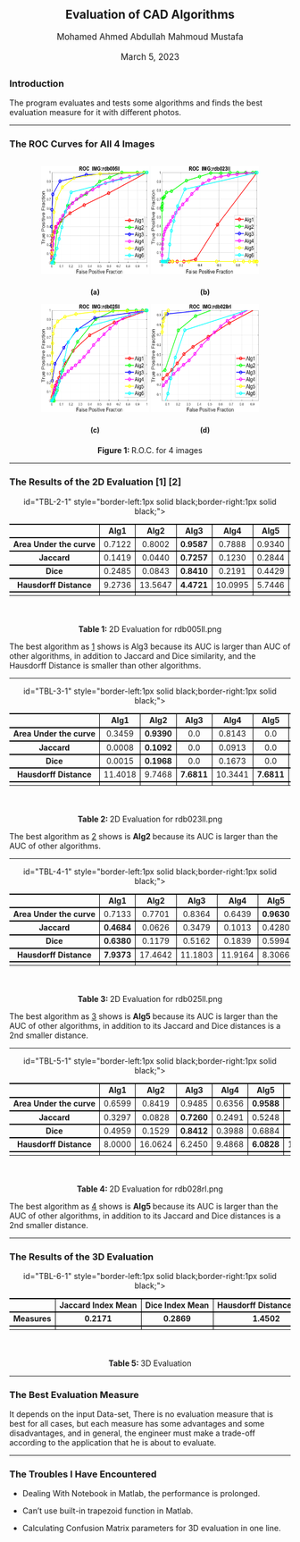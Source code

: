 <style>
  
div.center, div.center div.center {text-align: center; margin-left:1em; margin-right:1em;}
div.center div {text-align: left;}

div.tabular, div.center div.tabular {text-align: center; margin-top:0.5em; margin-bottom:0.5em; }
table.tabular td p{margin-top:0em;}
table.tabular {margin-left: auto; margin-right: auto;}
td p:first-child{ margin-top:0em; }
td p:last-child{ margin-bottom:0em; }

table[rules] {border-left:solid black 0.4pt; border-right:solid black 0.4pt; }
table[rules] {border-left:solid black 0.4pt; border-right:solid black 0.4pt; }

.hline hr, .cline hr{ height : 0px; margin:0px; }
.hline td, .cline td{ padding: 0; }
.hline hr, .cline hr{border:none;border-top:1px solid black;}
.hline {border-top: 1px solid black;}
.tabbing-right {text-align:right;}
div.float, div.figure {margin-left: auto;margin-right: auto;text-align: center;}
div.float img {text-align:center;}
div.figure img {text-align:center;}

div.caption {text-indent:-2em;margin-left:3em;margin-right:1em;text-align: center;margin-top: 20px;}
div.caption span.id{font-weight: bold;white-space: nowrap;}

table.align {width:95%; margin-left:5%; white-space: nowrap;}

table.multline, table.multline-star {width:100%;}

div.subfigure {text-align:center;display:inline-block; max-width:45%;}  

</style>


<body>
<div class="maketitle" style="text-align:center; margin-bottom: 2em;">

<h2 class="titleHead" style="text-align:center;">Evaluation of CAD Algorithms</h2>
<div class="author" style="white-space: nowrap;text-align:center;"><span class="cmr-12" style="font-size:109%;">Mohamed Ahmed Abdullah Mahmoud Mustafa</span></div><br />
<div class="date" style="text-align:center;"><span class="cmr-12" style="font-size:109%;">March 5, 2023</span></div>
   </div>
   <h3 class="likesectionHead"><a 
 id="x1-1000"></a>Introduction</h3>
<!--l. 30--><p class="noindent" >The program evaluates and tests some algorithms and finds the best evaluation measure for it with different
photos.
<!--l. 32--><p class="noindent" >
   <hr class="figure">
   <h3 class="likesectionHead"><a 
 id="x1-2000"></a>The ROC Curves for All 4 Images</h3>
<!--l. 34--><p class="noindent" ><div class="figure">


<div class="subfigure">
<!--l. 36--><p class="noindent" ><!--l. 37--><p class="noindent" ><img style= "border-top: 0; border-left: 0; border-right: 0;" 
src="./Docs/src/rdb005ll.png" alt="PIC"  
width="193" height="193" > <a 
 id="x1-2001r1"></a>
<div class="caption" ><span class="id"><span 
class="cmr-10" style="font-size:90%;">(a)</span></span><span  
class="content">
</span></div>
</div>                                                                                            <div class="subfigure">
<!--l. 41--><p class="noindent" ><!--l. 42--><p class="noindent" ><img style= "border-top: 0; border-left: 0; border-right: 0;" 
src="./Docs/src/rdb023ll.png" alt="PIC"  
width="193" height="193" > <a 
 id="x1-2002r2"></a>
<div class="caption" ><span class="id"><span 
class="cmr-10" style="font-size:90%;">(b)</span></span><span  
class="content">
</span></div>
</div>
<div class="subfigure">
<!--l. 48--><p class="noindent" ><!--l. 49--><p class="noindent" ><img style= "border-top: 0; border-left: 0; border-right: 0;" 
src="./Docs/src/rdb025ll.png" alt="PIC"  
width="193" height="193" > <a 
 id="x1-2003r3"></a>
<div class="caption" ><span class="id"><span 
class="cmr-10" style="font-size:90%;">(c)</span></span><span  
class="content">
</span></div>
</div>                                                                                            <div class="subfigure">
<!--l. 53--><p class="noindent" ><!--l. 54--><p class="noindent" ><img style= "border-top: 0; border-left: 0; border-right: 0;" 
src="./Docs/src/rdb028rl.png" alt="PIC"  
width="193" height="193" > <a 
 id="x1-2004r4"></a>
<div class="caption" ><span class="id"><span 
class="cmr-10" style="font-size:90%;">(d)</span></span><span  
class="content">
</span></div>
</div>
<a 
 id="x1-2005r1"></a>
<a 
 id="x1-2006"></a>
<div class="caption" ><span class="id">Figure&#x00A0;1: </span><span  
class="content">R.O.C. for 4 images
</span></div>

<!--l. 61--><p class="noindent" ></div><hr class="endfigure">
   <h3 class="likesectionHead"><a 
 id="x1-3000"></a>The Results of the 2D Evaluation <span class="cite">[<span 
class="cmbx-10x-x-109" style="font-weight: bold;">1</span>]</span> <span class="cite">[<span 
class="cmbx-10x-x-109" style="font-weight: bold;">2</span>]</span></h3>

<div class="table">

<p class="indent"><div class="float">

<div class="tabular" style="border-collapse: collapse; border-spacing: 0;" > <table id="TBL-2" class="tabular" style="border-collapse: collapse; border-spacing: 0;" 
 
><colgroup id="TBL-2-1g"><col 
id="TBL-2-1" style="border-left:1px solid black;border-right:1px solid black;"></colgroup><colgroup id="TBL-2-2g"><col 
id="TBL-2-2" style="border-left:1px solid black;border-right:1px solid black;"></colgroup><colgroup id="TBL-2-3g"><col 
id="TBL-2-3" style="border-left:1px solid black;border-right:1px solid black;"></colgroup><colgroup id="TBL-2-4g"><col 
id="TBL-2-4" style="border-left:1px solid black;border-right:1px solid black;"></colgroup><colgroup id="TBL-2-5g"><col 
id="TBL-2-5" style="border-left:1px solid black;border-right:1px solid black;"></colgroup><colgroup id="TBL-2-6g"><col 
id="TBL-2-6" style="border-left:1px solid black;border-right:1px solid black;"></colgroup><colgroup id="TBL-2-7g"><col 
id="TBL-2-7" style="border-left:1px solid black;border-right:1px solid black;"></colgroup><tr 
class="hline"><td><hr></td><td><hr></td><td><hr></td><td><hr></td><td><hr></td><td><hr></td><td><hr></td></tr><tr  
 style="vertical-align:baseline;" id="TBL-2-1-"><td  style="white-space:nowrap; text-align:center;" id="TBL-2-1-1"  
class="td11">                    </td><td  style="white-space:nowrap; text-align:center;" id="TBL-2-1-2"  
class="td11"> <span 
class="cmbx-10x-x-109" style="font-weight: bold;">Alg1 </span></td><td  style="white-space:nowrap; text-align:center;" id="TBL-2-1-3"  
class="td11"> <span 
class="cmbx-10x-x-109" style="font-weight: bold;">Alg2 </span></td><td  style="white-space:nowrap; text-align:center;" id="TBL-2-1-4"  
class="td11"> <span 
class="cmbx-10x-x-109" style="font-weight: bold;">Alg3 </span></td><td  style="white-space:nowrap; text-align:center;" id="TBL-2-1-5"  
class="td11"> <span 
class="cmbx-10x-x-109" style="font-weight: bold;">Alg4 </span></td><td  style="white-space:nowrap; text-align:center;" id="TBL-2-1-6"  
class="td11"> <span 
class="cmbx-10x-x-109" style="font-weight: bold;">Alg5 </span></td><td  style="white-space:nowrap; text-align:center;" id="TBL-2-1-7"  
class="td11"> <span 
class="cmbx-10x-x-109" style="font-weight: bold;">Alg6 </span></td>
</tr><tr 
class="hline"><td><hr></td><td><hr></td><td><hr></td><td><hr></td><td><hr></td><td><hr></td><td><hr></td></tr><tr  
 style="vertical-align:baseline;" id="TBL-2-2-"><td  style="white-space:nowrap; text-align:center;" id="TBL-2-2-1"  
class="td11"><span 
class="cmbx-10x-x-109" style="font-weight: bold;">Area Under the curve</span></td><td  style="white-space:nowrap; text-align:center;" id="TBL-2-2-2"  
class="td11">0.7122</td><td  style="white-space:nowrap; text-align:center;" id="TBL-2-2-3"  
class="td11"> 0.8002 </td><td  style="white-space:nowrap; text-align:center;" id="TBL-2-2-4"  
class="td11"><span 
class="cmbx-10x-x-109" style="font-weight: bold;">0.9587</span></td><td  style="white-space:nowrap; text-align:center;" id="TBL-2-2-5"  
class="td11"> 0.7888 </td><td  style="white-space:nowrap; text-align:center;" id="TBL-2-2-6"  
class="td11">0.9340</td><td  style="white-space:nowrap; text-align:center;" id="TBL-2-2-7"  
class="td11">0.7862</td></tr><tr 
class="hline"><td><hr></td><td><hr></td><td><hr></td><td><hr></td><td><hr></td><td><hr></td><td><hr></td></tr><tr  
 style="vertical-align:baseline;" id="TBL-2-3-"><td  style="white-space:nowrap; text-align:center;" id="TBL-2-3-1"  
class="td11"> <span 
class="cmbx-10x-x-109" style="font-weight: bold;">Jaccard </span></td><td  style="white-space:nowrap; text-align:center;" id="TBL-2-3-2"  
class="td11">0.1419</td><td  style="white-space:nowrap; text-align:center;" id="TBL-2-3-3"  
class="td11"> 0.0440 </td><td  style="white-space:nowrap; text-align:center;" id="TBL-2-3-4"  
class="td11"><span 
class="cmbx-10x-x-109" style="font-weight: bold;">0.7257</span></td><td  style="white-space:nowrap; text-align:center;" id="TBL-2-3-5"  
class="td11"> 0.1230 </td><td  style="white-space:nowrap; text-align:center;" id="TBL-2-3-6"  
class="td11">0.2844</td><td  style="white-space:nowrap; text-align:center;" id="TBL-2-3-7"  
class="td11">0.0752</td>
</tr><tr 
class="hline"><td><hr></td><td><hr></td><td><hr></td><td><hr></td><td><hr></td><td><hr></td><td><hr></td></tr><tr  
 style="vertical-align:baseline;" id="TBL-2-4-"><td  style="white-space:nowrap; text-align:center;" id="TBL-2-4-1"  
class="td11">        <span 
class="cmbx-10x-x-109" style="font-weight: bold;">Dice            </span></td><td  style="white-space:nowrap; text-align:center;" id="TBL-2-4-2"  
class="td11">0.2485</td><td  style="white-space:nowrap; text-align:center;" id="TBL-2-4-3"  
class="td11"> 0.0843 </td><td  style="white-space:nowrap; text-align:center;" id="TBL-2-4-4"  
class="td11"><span 
class="cmbx-10x-x-109" style="font-weight: bold;">0.8410</span></td><td  style="white-space:nowrap; text-align:center;" id="TBL-2-4-5"  
class="td11"> 0.2191 </td><td  style="white-space:nowrap; text-align:center;" id="TBL-2-4-6"  
class="td11">0.4429</td><td  style="white-space:nowrap; text-align:center;" id="TBL-2-4-7"  
class="td11">0.1400</td>
</tr><tr 
class="hline"><td><hr></td><td><hr></td><td><hr></td><td><hr></td><td><hr></td><td><hr></td><td><hr></td></tr><tr  
 style="vertical-align:baseline;" id="TBL-2-5-"><td  style="white-space:nowrap; text-align:center;" id="TBL-2-5-1"  
class="td11"> <span 
class="cmbx-10x-x-109" style="font-weight: bold;">Hausdorff Distance  </span></td><td  style="white-space:nowrap; text-align:center;" id="TBL-2-5-2"  
class="td11">9.2736</td><td  style="white-space:nowrap; text-align:center;" id="TBL-2-5-3"  
class="td11">13.5647</td><td  style="white-space:nowrap; text-align:center;" id="TBL-2-5-4"  
class="td11"><span 
class="cmbx-10x-x-109" style="font-weight: bold;">4.4721</span></td><td  style="white-space:nowrap; text-align:center;" id="TBL-2-5-5"  
class="td11">10.0995</td><td  style="white-space:nowrap; text-align:center;" id="TBL-2-5-6"  
class="td11">5.7446</td><td  style="white-space:nowrap; text-align:center;" id="TBL-2-5-7"  
class="td11">9.7980</td>
</tr><tr 
class="hline"><td><hr></td><td><hr></td><td><hr></td><td><hr></td><td><hr></td><td><hr></td><td><hr></td></tr><tr  
 style="vertical-align:baseline;" id="TBL-2-6-"><td  style="white-space:nowrap; text-align:center;" id="TBL-2-6-1"  
class="td11">                     </td></tr></table></div><a 
 id="x1-3001r1"></a>
<a 
 id="x1-3002"></a>
<br />                                                                                            <div class="caption" 
><span class="id">
Table&#x00A0;1: </span><span  
class="content"> 2D Evaluation for rdb005ll.png
</span></div><!--tex4ht:label?: x1-3001r -->

   </div>
   </div>
<!--l. 87--><p class="indent" >   The best algorithm as <a 
href="#x1-3001r1">1<!--tex4ht:ref: tab:2d_evaluation1 --></a> shows is Alg3 because its AUC is larger than AUC of other algorithms,
in addition to Jaccard and Dice similarity, and the Hausdorff Distance is smaller than other
algorithms.

   <div class="table">

<!--l. 89--><p class="indent" >   <hr class="float"><div class="float" 
>

<div class="tabular" style="border-collapse: collapse; border-spacing: 0;"> <table id="TBL-3" class="tabular" style="border-collapse: collapse; border-spacing: 0;" 
 
><colgroup id="TBL-3-1g"><col 
id="TBL-3-1" style="border-left:1px solid black;border-right:1px solid black;"></colgroup><colgroup id="TBL-3-2g"><col 
id="TBL-3-2" style="border-left:1px solid black;border-right:1px solid black;"></colgroup><colgroup id="TBL-3-3g"><col 
id="TBL-3-3" style="border-left:1px solid black;border-right:1px solid black;"></colgroup><colgroup id="TBL-3-4g"><col 
id="TBL-3-4" style="border-left:1px solid black;border-right:1px solid black;"></colgroup><colgroup id="TBL-3-5g"><col 
id="TBL-3-5" style="border-left:1px solid black;border-right:1px solid black;"></colgroup><colgroup id="TBL-3-6g"><col 
id="TBL-3-6" style="border-left:1px solid black;border-right:1px solid black;"></colgroup><colgroup id="TBL-3-7g"><col 
id="TBL-3-7" style="border-left:1px solid black;border-right:1px solid black;"></colgroup><tr 
class="hline"><td><hr></td><td><hr></td><td><hr></td><td><hr></td><td><hr></td><td><hr></td><td><hr></td></tr><tr  
 style="vertical-align:baseline;" id="TBL-3-1-"><td  style="white-space:nowrap; text-align:center;" id="TBL-3-1-1"  
class="td11">                    </td><td  style="white-space:nowrap; text-align:center;" id="TBL-3-1-2"  
class="td11"> <span 
class="cmbx-10x-x-109" style="font-weight: bold;">Alg1 </span></td><td  style="white-space:nowrap; text-align:center;" id="TBL-3-1-3"  
class="td11"> <span 
class="cmbx-10x-x-109" style="font-weight: bold;">Alg2 </span></td><td  style="white-space:nowrap; text-align:center;" id="TBL-3-1-4"  
class="td11"> <span 
class="cmbx-10x-x-109" style="font-weight: bold;">Alg3 </span></td><td  style="white-space:nowrap; text-align:center;" id="TBL-3-1-5"  
class="td11"> <span 
class="cmbx-10x-x-109" style="font-weight: bold;">Alg4 </span></td><td  style="white-space:nowrap; text-align:center;" id="TBL-3-1-6"  
class="td11"> <span 
class="cmbx-10x-x-109" style="font-weight: bold;">Alg5 </span></td><td  style="white-space:nowrap; text-align:center;" id="TBL-3-1-7"  
class="td11"> <span 
class="cmbx-10x-x-109" style="font-weight: bold;">Alg6 </span></td>
</tr><tr 
class="hline"><td><hr></td><td><hr></td><td><hr></td><td><hr></td><td><hr></td><td><hr></td><td><hr></td></tr><tr  
 style="vertical-align:baseline;" id="TBL-3-2-"><td  style="white-space:nowrap; text-align:center;" id="TBL-3-2-1"  
class="td11"><span 
class="cmbx-10x-x-109" style="font-weight: bold;">Area Under the curve</span></td><td  style="white-space:nowrap; text-align:center;" id="TBL-3-2-2"  
class="td11"> 0.3459 </td><td  style="white-space:nowrap; text-align:center;" id="TBL-3-2-3"  
class="td11"><span 
class="cmbx-10x-x-109" style="font-weight: bold;">0.9390</span></td><td  style="white-space:nowrap; text-align:center;" id="TBL-3-2-4"  
class="td11">  0.0   </td><td  style="white-space:nowrap; text-align:center;" id="TBL-3-2-5"  
class="td11"> 0.8143 </td><td  style="white-space:nowrap; text-align:center;" id="TBL-3-2-6"  
class="td11">  0.0   </td><td  style="white-space:nowrap; text-align:center;" id="TBL-3-2-7"  
class="td11"> 0.7816 </td></tr><tr 
class="hline"><td><hr></td><td><hr></td><td><hr></td><td><hr></td><td><hr></td><td><hr></td><td><hr></td></tr><tr  
 style="vertical-align:baseline;" id="TBL-3-3-"><td  style="white-space:nowrap; text-align:center;" id="TBL-3-3-1"  
class="td11"> <span 
class="cmbx-10x-x-109" style="font-weight: bold;">Jaccard </span></td><td  style="white-space:nowrap; text-align:center;" id="TBL-3-3-2"  
class="td11"> 0.0008 </td><td  style="white-space:nowrap; text-align:center;" id="TBL-3-3-3"  
class="td11"><span 
class="cmbx-10x-x-109" style="font-weight: bold;">0.1092</span></td><td  style="white-space:nowrap; text-align:center;" id="TBL-3-3-4"  
class="td11"> 0.0 </td><td  style="white-space:nowrap; text-align:center;" id="TBL-3-3-5"  
class="td11"> 0.0913 </td><td  style="white-space:nowrap; text-align:center;" id="TBL-3-3-6"  
class="td11"> 0.0 </td><td  style="white-space:nowrap; text-align:center;" id="TBL-3-3-7"  
class="td11"><span 
class="cmbx-10x-x-109" style="font-weight: bold;">0.0331</span></td>
</tr><tr 
class="hline"><td><hr></td><td><hr></td><td><hr></td><td><hr></td><td><hr></td><td><hr></td><td><hr></td></tr><tr  
 style="vertical-align:baseline;" id="TBL-3-4-"><td  style="white-space:nowrap; text-align:center;" id="TBL-3-4-1"  
class="td11">        <span 
class="cmbx-10x-x-109" style="font-weight: bold;">Dice            </span></td><td  style="white-space:nowrap; text-align:center;" id="TBL-3-4-2"  
class="td11"> 0.0015 </td><td  style="white-space:nowrap; text-align:center;" id="TBL-3-4-3"  
class="td11"><span 
class="cmbx-10x-x-109" style="font-weight: bold;">0.1968</span></td><td  style="white-space:nowrap; text-align:center;" id="TBL-3-4-4"  
class="td11">  0.0   </td><td  style="white-space:nowrap; text-align:center;" id="TBL-3-4-5"  
class="td11"> 0.1673 </td><td  style="white-space:nowrap; text-align:center;" id="TBL-3-4-6"  
class="td11">  0.0   </td><td  style="white-space:nowrap; text-align:center;" id="TBL-3-4-7"  
class="td11"> 0.0641 </td>
</tr><tr 
class="hline"><td><hr></td><td><hr></td><td><hr></td><td><hr></td><td><hr></td><td><hr></td><td><hr></td></tr><tr  
 style="vertical-align:baseline;" id="TBL-3-5-"><td  style="white-space:nowrap; text-align:center;" id="TBL-3-5-1"  
class="td11"> <span 
class="cmbx-10x-x-109" style="font-weight: bold;">Hausdorff Distance  </span></td><td  style="white-space:nowrap; text-align:center;" id="TBL-3-5-2"  
class="td11">11.4018</td><td  style="white-space:nowrap; text-align:center;" id="TBL-3-5-3"  
class="td11"> 9.7468 </td><td  style="white-space:nowrap; text-align:center;" id="TBL-3-5-4"  
class="td11"><span 
class="cmbx-10x-x-109" style="font-weight: bold;">7.6811</span></td><td  style="white-space:nowrap; text-align:center;" id="TBL-3-5-5"  
class="td11">10.3441</td><td  style="white-space:nowrap; text-align:center;" id="TBL-3-5-6"  
class="td11"><span 
class="cmbx-10x-x-109" style="font-weight: bold;">7.6811</span></td><td  style="white-space:nowrap; text-align:center;" id="TBL-3-5-7"  
class="td11">12.6886</td>
</tr><tr 
class="hline"><td><hr></td><td><hr></td><td><hr></td><td><hr></td><td><hr></td><td><hr></td><td><hr></td></tr><tr  
 style="vertical-align:baseline;" id="TBL-3-6-"><td  style="white-space:nowrap; text-align:center;" id="TBL-3-6-1"  
class="td11">                     </td></tr></table></div><a 
 id="x1-3003r2"></a>
<a 
 id="x1-3004"></a>
<br />                                                                                            <div class="caption" 
><span class="id">
Table&#x00A0;2: </span><span  
class="content"> 2D Evaluation for rdb023ll.png
</span></div><!--tex4ht:label?: x1-3003r -->

   </div>
   </div>
<!--l. 107--><p class="indent" >   The best algorithm as <a 
href="#x1-3003r2">2<!--tex4ht:ref: tab:2d_evaluation2 --></a> shows is <span 
class="cmbx-10x-x-109" style="font-weight: bold;">Alg2 </span>because its AUC is larger than the AUC of other
algorithms.
   <div class="table">

<!--l. 109--><p class="indent" >   <hr class="float"><div class="float" 
>

<div class="tabular" style="border-collapse: collapse; border-spacing: 0;"> <table id="TBL-4" class="tabular" style="border-collapse: collapse; border-spacing: 0;" 
 
><colgroup id="TBL-4-1g"><col 
id="TBL-4-1" style="border-left:1px solid black;border-right:1px solid black;"></colgroup><colgroup id="TBL-4-2g"><col 
id="TBL-4-2" style="border-left:1px solid black;border-right:1px solid black;"></colgroup><colgroup id="TBL-4-3g"><col 
id="TBL-4-3" style="border-left:1px solid black;border-right:1px solid black;"></colgroup><colgroup id="TBL-4-4g"><col 
id="TBL-4-4" style="border-left:1px solid black;border-right:1px solid black;"></colgroup><colgroup id="TBL-4-5g"><col 
id="TBL-4-5" style="border-left:1px solid black;border-right:1px solid black;"></colgroup><colgroup id="TBL-4-6g"><col 
id="TBL-4-6" style="border-left:1px solid black;border-right:1px solid black;"></colgroup><colgroup id="TBL-4-7g"><col 
id="TBL-4-7" style="border-left:1px solid black;border-right:1px solid black;"></colgroup><tr 
class="hline"><td><hr></td><td><hr></td><td><hr></td><td><hr></td><td><hr></td><td><hr></td><td><hr></td></tr><tr  
 style="vertical-align:baseline;" id="TBL-4-1-"><td  style="white-space:nowrap; text-align:center;" id="TBL-4-1-1"  
class="td11">                    </td><td  style="white-space:nowrap; text-align:center;" id="TBL-4-1-2"  
class="td11"> <span 
class="cmbx-10x-x-109" style="font-weight: bold;">Alg1 </span></td><td  style="white-space:nowrap; text-align:center;" id="TBL-4-1-3"  
class="td11"> <span 
class="cmbx-10x-x-109" style="font-weight: bold;">Alg2 </span></td><td  style="white-space:nowrap; text-align:center;" id="TBL-4-1-4"  
class="td11"> <span 
class="cmbx-10x-x-109" style="font-weight: bold;">Alg3 </span></td><td  style="white-space:nowrap; text-align:center;" id="TBL-4-1-5"  
class="td11"> <span 
class="cmbx-10x-x-109" style="font-weight: bold;">Alg4 </span></td><td  style="white-space:nowrap; text-align:center;" id="TBL-4-1-6"  
class="td11"> <span 
class="cmbx-10x-x-109" style="font-weight: bold;">Alg5 </span></td><td  style="white-space:nowrap; text-align:center;" id="TBL-4-1-7"  
class="td11"> <span 
class="cmbx-10x-x-109" style="font-weight: bold;">Alg6 </span></td>
</tr><tr 
class="hline"><td><hr></td><td><hr></td><td><hr></td><td><hr></td><td><hr></td><td><hr></td><td><hr></td></tr><tr  
 style="vertical-align:baseline;" id="TBL-4-2-"><td  style="white-space:nowrap; text-align:center;" id="TBL-4-2-1"  
class="td11"><span 
class="cmbx-10x-x-109" style="font-weight: bold;">Area Under the curve</span></td><td  style="white-space:nowrap; text-align:center;" id="TBL-4-2-2"  
class="td11"> 0.7133 </td><td  style="white-space:nowrap; text-align:center;" id="TBL-4-2-3"  
class="td11"> 0.7701 </td><td  style="white-space:nowrap; text-align:center;" id="TBL-4-2-4"  
class="td11"> 0.8364 </td><td  style="white-space:nowrap; text-align:center;" id="TBL-4-2-5"  
class="td11"> 0.6439 </td><td  style="white-space:nowrap; text-align:center;" id="TBL-4-2-6"  
class="td11"><span 
class="cmbx-10x-x-109" style="font-weight: bold;">0.9630</span></td><td  style="white-space:nowrap; text-align:center;" id="TBL-4-2-7"  
class="td11"> 0.7726 </td></tr><tr 
class="hline"><td><hr></td><td><hr></td><td><hr></td><td><hr></td><td><hr></td><td><hr></td><td><hr></td></tr><tr  
 style="vertical-align:baseline;" id="TBL-4-3-"><td  style="white-space:nowrap; text-align:center;" id="TBL-4-3-1"  
class="td11"> <span 
class="cmbx-10x-x-109" style="font-weight: bold;">Jaccard </span></td><td  style="white-space:nowrap; text-align:center;" id="TBL-4-3-2"  
class="td11"><span 
class="cmbx-10x-x-109" style="font-weight: bold;">0.4684</span></td><td  style="white-space:nowrap; text-align:center;" id="TBL-4-3-3"  
class="td11"> 0.0626 </td><td  style="white-space:nowrap; text-align:center;" id="TBL-4-3-4"  
class="td11"> 0.3479 </td><td  style="white-space:nowrap; text-align:center;" id="TBL-4-3-5"  
class="td11"> 0.1013 </td><td  style="white-space:nowrap; text-align:center;" id="TBL-4-3-6"  
class="td11"> 0.4280 </td><td  style="white-space:nowrap; text-align:center;" id="TBL-4-3-7"  
class="td11"> 0.1070</td>
</tr><tr 
class="hline"><td><hr></td><td><hr></td><td><hr></td><td><hr></td><td><hr></td><td><hr></td><td><hr></td></tr><tr  
 style="vertical-align:baseline;" id="TBL-4-4-"><td  style="white-space:nowrap; text-align:center;" id="TBL-4-4-1"  
class="td11">        <span 
class="cmbx-10x-x-109" style="font-weight: bold;">Dice            </span></td><td  style="white-space:nowrap; text-align:center;" id="TBL-4-4-2"  
class="td11"><span 
class="cmbx-10x-x-109" style="font-weight: bold;">0.6380</span></td><td  style="white-space:nowrap; text-align:center;" id="TBL-4-4-3"  
class="td11"> 0.1179 </td><td  style="white-space:nowrap; text-align:center;" id="TBL-4-4-4"  
class="td11"> 0.5162 </td><td  style="white-space:nowrap; text-align:center;" id="TBL-4-4-5"  
class="td11"> 0.1839 </td><td  style="white-space:nowrap; text-align:center;" id="TBL-4-4-6"  
class="td11"> 0.5994 </td><td  style="white-space:nowrap; text-align:center;" id="TBL-4-4-7"  
class="td11"> 0.1933 </td>
</tr><tr 
class="hline"><td><hr></td><td><hr></td><td><hr></td><td><hr></td><td><hr></td><td><hr></td><td><hr></td></tr><tr  
 style="vertical-align:baseline;" id="TBL-4-5-"><td  style="white-space:nowrap; text-align:center;" id="TBL-4-5-1"  
class="td11"> <span 
class="cmbx-10x-x-109" style="font-weight: bold;">Hausdorff Distance  </span></td><td  style="white-space:nowrap; text-align:center;" id="TBL-4-5-2"  
class="td11"><span 
class="cmbx-10x-x-109" style="font-weight: bold;">7.9373</span></td><td  style="white-space:nowrap; text-align:center;" id="TBL-4-5-3"  
class="td11">17.4642</td><td  style="white-space:nowrap; text-align:center;" id="TBL-4-5-4"  
class="td11">11.1803</td><td  style="white-space:nowrap; text-align:center;" id="TBL-4-5-5"  
class="td11">11.9164</td><td  style="white-space:nowrap; text-align:center;" id="TBL-4-5-6"  
class="td11"> 8.3066 </td><td  style="white-space:nowrap; text-align:center;" id="TBL-4-5-7"  
class="td11">14.5945</td>
</tr><tr 
class="hline"><td><hr></td><td><hr></td><td><hr></td><td><hr></td><td><hr></td><td><hr></td><td><hr></td></tr><tr  
 style="vertical-align:baseline;" id="TBL-4-6-"><td  style="white-space:nowrap; text-align:center;" id="TBL-4-6-1"  
class="td11">                     </td></tr></table></div><a 
 id="x1-3005r3"></a>
<a 
 id="x1-3006"></a>
<br />                                                                                            <div class="caption" 
><span class="id">
Table&#x00A0;3: </span><span  
class="content"> 2D Evaluation for rdb025ll.png
</span></div><!--tex4ht:label?: x1-3005r -->

   </div>
   </div>
<p class="indent" >The best algorithm as <a 
href="#x1-3005r3">3<!--tex4ht:ref: tab:2d_evaluation3 --></a> shows is <span 
class="cmbx-10x-x-109" style="font-weight: bold;">Alg5 </span>because its AUC is larger than the AUC of other algorithms, in
addition to its Jaccard and Dice distances is a 2nd smaller distance.
   <div class="table">

<!--l. 130--><p class="indent" >   <hr class="float"><div class="float" 
>

<div class="tabular" style="border-collapse: collapse; border-spacing: 0;"> <table id="TBL-5" class="tabular" style="border-collapse: collapse; border-spacing: 0;" 
 
><colgroup id="TBL-5-1g"><col 
id="TBL-5-1" style="border-left:1px solid black;border-right:1px solid black;"></colgroup><colgroup id="TBL-5-2g"><col 
id="TBL-5-2" style="border-left:1px solid black;border-right:1px solid black;"></colgroup><colgroup id="TBL-5-3g"><col 
id="TBL-5-3" style="border-left:1px solid black;border-right:1px solid black;"></colgroup><colgroup id="TBL-5-4g"><col 
id="TBL-5-4" style="border-left:1px solid black;border-right:1px solid black;"></colgroup><colgroup id="TBL-5-5g"><col 
id="TBL-5-5" style="border-left:1px solid black;border-right:1px solid black;"></colgroup><colgroup id="TBL-5-6g"><col 
id="TBL-5-6" style="border-left:1px solid black;border-right:1px solid black;"></colgroup><colgroup id="TBL-5-7g"><col 
id="TBL-5-7" style="border-left:1px solid black;border-right:1px solid black;"></colgroup><tr 
class="hline"><td><hr></td><td><hr></td><td><hr></td><td><hr></td><td><hr></td><td><hr></td><td><hr></td></tr><tr  
 style="vertical-align:baseline;" id="TBL-5-1-"><td  style="white-space:nowrap; text-align:center;" id="TBL-5-1-1"  
class="td11">                    </td><td  style="white-space:nowrap; text-align:center;" id="TBL-5-1-2"  
class="td11"> <span 
class="cmbx-10x-x-109" style="font-weight: bold;">Alg1 </span></td><td  style="white-space:nowrap; text-align:center;" id="TBL-5-1-3"  
class="td11"> <span 
class="cmbx-10x-x-109" style="font-weight: bold;">Alg2 </span></td><td  style="white-space:nowrap; text-align:center;" id="TBL-5-1-4"  
class="td11"> <span 
class="cmbx-10x-x-109" style="font-weight: bold;">Alg3 </span></td><td  style="white-space:nowrap; text-align:center;" id="TBL-5-1-5"  
class="td11"> <span 
class="cmbx-10x-x-109" style="font-weight: bold;">Alg4 </span></td><td  style="white-space:nowrap; text-align:center;" id="TBL-5-1-6"  
class="td11"> <span 
class="cmbx-10x-x-109" style="font-weight: bold;">Alg5 </span></td><td  style="white-space:nowrap; text-align:center;" id="TBL-5-1-7"  
class="td11"> <span 
class="cmbx-10x-x-109" style="font-weight: bold;">Alg6 </span></td>
</tr><tr 
class="hline"><td><hr></td><td><hr></td><td><hr></td><td><hr></td><td><hr></td><td><hr></td><td><hr></td></tr><tr  
 style="vertical-align:baseline;" id="TBL-5-2-"><td  style="white-space:nowrap; text-align:center;" id="TBL-5-2-1"  
class="td11"><span 
class="cmbx-10x-x-109" style="font-weight: bold;">Area Under the curve</span></td><td  style="white-space:nowrap; text-align:center;" id="TBL-5-2-2"  
class="td11">0.6599</td><td  style="white-space:nowrap; text-align:center;" id="TBL-5-2-3"  
class="td11"> 0.8419 </td><td  style="white-space:nowrap; text-align:center;" id="TBL-5-2-4"  
class="td11"> 0.9485 </td><td  style="white-space:nowrap; text-align:center;" id="TBL-5-2-5"  
class="td11">0.6356</td><td  style="white-space:nowrap; text-align:center;" id="TBL-5-2-6"  
class="td11"><span 
class="cmbx-10x-x-109" style="font-weight: bold;">0.9588</span></td><td  style="white-space:nowrap; text-align:center;" id="TBL-5-2-7"  
class="td11"> 0.7205 </td></tr><tr 
class="hline"><td><hr></td><td><hr></td><td><hr></td><td><hr></td><td><hr></td><td><hr></td><td><hr></td></tr><tr  
 style="vertical-align:baseline;" id="TBL-5-3-"><td  style="white-space:nowrap; text-align:center;" id="TBL-5-3-1"  
class="td11"> <span 
class="cmbx-10x-x-109" style="font-weight: bold;">Jaccard </span></td><td  style="white-space:nowrap; text-align:center;" id="TBL-5-3-2"  
class="td11">0.3297</td><td  style="white-space:nowrap; text-align:center;" id="TBL-5-3-3"  
class="td11"> 0.0828 </td><td  style="white-space:nowrap; text-align:center;" id="TBL-5-3-4"  
class="td11"><span 
class="cmbx-10x-x-109" style="font-weight: bold;">0.7260</span></td><td  style="white-space:nowrap; text-align:center;" id="TBL-5-3-5"  
class="td11">0.2491</td><td  style="white-space:nowrap; text-align:center;" id="TBL-5-3-6"  
class="td11"> 0.5248 </td><td  style="white-space:nowrap; text-align:center;" id="TBL-5-3-7"  
class="td11"> 0.0983</td>
</tr><tr 
class="hline"><td><hr></td><td><hr></td><td><hr></td><td><hr></td><td><hr></td><td><hr></td><td><hr></td></tr><tr  
 style="vertical-align:baseline;" id="TBL-5-4-"><td  style="white-space:nowrap; text-align:center;" id="TBL-5-4-1"  
class="td11">        <span 
class="cmbx-10x-x-109" style="font-weight: bold;">Dice            </span></td><td  style="white-space:nowrap; text-align:center;" id="TBL-5-4-2"  
class="td11">0.4959</td><td  style="white-space:nowrap; text-align:center;" id="TBL-5-4-3"  
class="td11"> 0.1529 </td><td  style="white-space:nowrap; text-align:center;" id="TBL-5-4-4"  
class="td11"><span 
class="cmbx-10x-x-109" style="font-weight: bold;">0.8412</span></td><td  style="white-space:nowrap; text-align:center;" id="TBL-5-4-5"  
class="td11">0.3988</td><td  style="white-space:nowrap; text-align:center;" id="TBL-5-4-6"  
class="td11"> 0.6884 </td><td  style="white-space:nowrap; text-align:center;" id="TBL-5-4-7"  
class="td11"> 0.1791 </td>
</tr><tr 
class="hline"><td><hr></td><td><hr></td><td><hr></td><td><hr></td><td><hr></td><td><hr></td><td><hr></td></tr><tr  
 style="vertical-align:baseline;" id="TBL-5-5-"><td  style="white-space:nowrap; text-align:center;" id="TBL-5-5-1"  
class="td11"> <span 
class="cmbx-10x-x-109" style="font-weight: bold;">Hausdorff Distance  </span></td><td  style="white-space:nowrap; text-align:center;" id="TBL-5-5-2"  
class="td11">8.0000</td><td  style="white-space:nowrap; text-align:center;" id="TBL-5-5-3"  
class="td11">16.0624</td><td  style="white-space:nowrap; text-align:center;" id="TBL-5-5-4"  
class="td11"> 6.2450 </td><td  style="white-space:nowrap; text-align:center;" id="TBL-5-5-5"  
class="td11">9.4868</td><td  style="white-space:nowrap; text-align:center;" id="TBL-5-5-6"  
class="td11"><span 
class="cmbx-10x-x-109" style="font-weight: bold;">6.0828</span></td><td  style="white-space:nowrap; text-align:center;" id="TBL-5-5-7"  
class="td11">12.6095</td>
</tr><tr 
class="hline"><td><hr></td><td><hr></td><td><hr></td><td><hr></td><td><hr></td><td><hr></td><td><hr></td></tr><tr  
 style="vertical-align:baseline;" id="TBL-5-6-"><td  style="white-space:nowrap; text-align:center;" id="TBL-5-6-1"  
class="td11">                     </td></tr></table></div><a 
 id="x1-3007r4"></a>
<a 
 id="x1-3008"></a>
<br />                                                                                            <div class="caption" 
><span class="id">
Table&#x00A0;4: </span><span  
class="content"> 2D Evaluation for rdb028rl.png
</span></div><!--tex4ht:label?: x1-3007r -->

   </div>
   </div>
<!--l. 148--><p class="indent" >   The best algorithm as <a 
href="#x1-3007r4">4<!--tex4ht:ref: tab:2d_evaluation4 --></a> shows is <span 
class="cmbx-10x-x-109" style="font-weight: bold;">Alg5 </span>because its AUC is larger than the AUC of other algorithms, in
addition to its Jaccard and Dice distances is a 2nd smaller distance.

<hr>

   <h3 class="likesectionHead"><a 
 id="x1-4000"></a>The Results of the 3D Evaluation</h3>
   <div class="table">

<!--l. 156--><p class="indent" >   <div class="float" >

<div class="tabular" style="border-collapse: collapse; border-spacing: 0;"> <table id="TBL-6" class="tabular" style="border-collapse: collapse; border-spacing: 0;" 
 
><colgroup id="TBL-6-1g"><col 
id="TBL-6-1" style="border-left:1px solid black;border-right:1px solid black;"></colgroup><colgroup id="TBL-6-2g"><col 
id="TBL-6-2" style="border-left:1px solid black;border-right:1px solid black;"></colgroup><colgroup id="TBL-6-3g"><col 
id="TBL-6-3" style="border-left:1px solid black;border-right:1px solid black;"></colgroup><colgroup id="TBL-6-4g"><col 
id="TBL-6-4" style="border-left:1px solid black;border-right:1px solid black;"></colgroup><tr 
class="hline"><td><hr></td><td><hr></td><td><hr></td><td><hr></td></tr><tr  
 style="vertical-align:baseline;" id="TBL-6-1-"><td  style="white-space:nowrap; text-align:center;" id="TBL-6-1-1"  
class="td11">        </td><td  style="white-space:nowrap; text-align:center;" id="TBL-6-1-2"  
class="td11"><span 
class="cmbx-10x-x-109" style="font-weight: bold;">Jaccard Index Mean</span></td><td  style="white-space:nowrap; text-align:center;" id="TBL-6-1-3"  
class="td11"><span 
class="cmbx-10x-x-109" style="font-weight: bold;">Dice Index Mean</span></td><td  style="white-space:nowrap; text-align:center;" id="TBL-6-1-4"  
class="td11"><span 
class="cmbx-10x-x-109" style="font-weight: bold;">Hausdorff Distance Mean</span></td>
</tr><tr 
class="hline"><td><hr></td><td><hr></td><td><hr></td><td><hr></td></tr><tr  
 style="vertical-align:baseline;" id="TBL-6-2-"><td  style="white-space:nowrap; text-align:center;" id="TBL-6-2-1"  
class="td11"><span 
class="cmbx-10x-x-109" style="font-weight: bold;">Measures</span></td><td  style="white-space:nowrap; text-align:center;" id="TBL-6-2-2"  
class="td11">       <span 
class="cmbx-10x-x-109" style="font-weight: bold;">0.2171         </span></td><td  style="white-space:nowrap; text-align:center;" id="TBL-6-2-3"  
class="td11">     <span 
class="cmbx-10x-x-109" style="font-weight: bold;">0.2869       </span></td><td  style="white-space:nowrap; text-align:center;" id="TBL-6-2-4"  
class="td11">         <span 
class="cmbx-10x-x-109" style="font-weight: bold;">1.4502             </span></td>
</tr><tr 
class="hline"><td><hr></td><td><hr></td><td><hr></td><td><hr></td></tr><tr  
 style="vertical-align:baseline;" id="TBL-6-3-"><td  style="white-space:nowrap; text-align:center;" id="TBL-6-3-1"  
class="td11">         </td></tr></table>
</div> <a 
 id="x1-4001r5"></a>
<a 
 id="x1-4002"></a>
<br />                                                                                            
<div class="caption" 
><span class="id">
Table&#x00A0;5: </span><span  
class="content"> 3D Evaluation
</span></div><!--tex4ht:label?: x1-4001r -->

   </div><hr class="endfloat" />
   </div>
   <h3 class="likesectionHead"><a 
 id="x1-5000"></a>The Best Evaluation Measure</h3>
<!--l. 171--><p class="noindent" >It depends on the input Data-set, There is no evaluation measure that is best for all cases, but each measure
has some advantages and some disadvantages, and in general, the engineer must make a trade-off according
to the application that he is about to evaluate.
<!--l. 174--><p class="noindent" > <hr class="endfloat" />
   <h3 class="likesectionHead"><a 
 id="x1-6000"></a>The Troubles I Have Encountered</h3>
     <ul class="itemize1">
     <li class="itemize">
     <!--l. 177--><p class="noindent" >Dealing With Notebook in Matlab, the performance is prolonged.
     </li>
     <li class="itemize">
     <!--l. 178--><p class="noindent" >Can&#8217;t use built-in trapezoid function in Matlab.
     </li>
     <li class="itemize">
     <!--l. 179--><p class="noindent" >Calculating Confusion Matrix parameters for 3D evaluation in one line.</li></ul>
    
</body>


